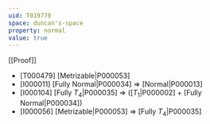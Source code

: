 ```yaml
---
uid: T019770
space: duncan's-space
property: normal
value: true
---
```

[[Proof]]

* [T000479] [Metrizable|P000053]
* [I000011] [Fully Normal|P000034] => [Normal|P000013]
* [I000104] [Fully $T_4$|P000035] => ([$T_1$|P000002] + [Fully Normal|P000034])
* [I000056] [Metrizable|P000053] => [Fully $T_4$|P000035]

